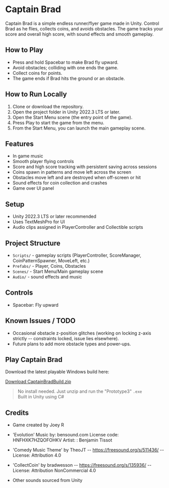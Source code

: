# Captain Brad

Captain Brad is a simple endless runner/flyer game made in Unity. Control Brad as he flies, collects coins, and avoids obstacles. The game tracks your score and overall high score, with sound effects and smooth gameplay.

## How to Play

- Press and hold Spacebar to make Brad fly upward.
- Avoid obstacles; colliding with one ends the game.
- Collect coins for points.
- The game ends if Brad hits the ground or an obstacle.

## How to Run Locally

1. Clone or download the repository.  
2. Open the project folder in Unity 2022.3 LTS or later.  
3. Open the Start Menu scene (the entry point of the game).  
4. Press Play to start the game from the menu.  
5. From the Start Menu, you can launch the main gameplay scene.  


## Features

- In game music
- Smooth player flying controls
- Score and high score tracking with persistent saving across sessions
- Coins spawn in patterns and move left across the screen
- Obstacles move left and are destroyed when off-screen or hit
- Sound effects for coin collection and crashes
- Game over UI panel

## Setup

- Unity 2022.3 LTS or later recommended
- Uses TextMeshPro for UI
- Audio clips assigned in PlayerController and Collectible scripts

## Project Structure

- `Scripts/` - gameplay scripts (PlayerController, ScoreManager, CoinPatternSpawner, MoveLeft, etc.)
- `Prefabs/` - Player, Coins, Obstacles
- `Scenes/` - Start Menu/Main gameplay scene
- `Audio/` - sound effects and music

## Controls

- Spacebar: Fly upward


## Known Issues / TODO

- Occasional obstacle z-position glitches (working on locking z-axis strictly -- constraints locked, issue lies elsewhere).
- Future plans to add more obstacle types and power-ups.

## Play Captain Brad

Download the latest playable Windows build here:

 [Download CaptainBradBuild.zip](https://github.com/your-username/CaptainBrad/releases/latest)

> No install needed. Just unzip and run the "Prototype3" `.exe`  
> Built in Unity using C#


## Credits

- Game created by Joey R

- 'Evolution' Music by: bensound.com 
License code: HNFHXK7HZQOFOHKV 
Artist: : Benjamin Tissot 

- 'Comedy Music Theme' by 
TheoJT -- https://freesound.org/s/511436/ -- 
License: Attribution 4.0

- 'CollectCoin' by 
bradwesson -- https://freesound.org/s/135936/ -- 
License: Attribution NonCommercial 4.0

- Other sounds sourced from Unity

